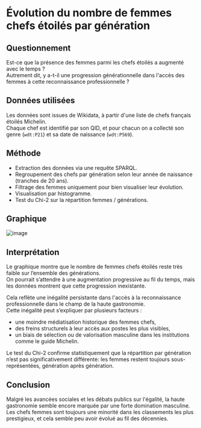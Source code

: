 # Évolution du nombre de femmes chefs étoilés par génération

## Questionnement

Est-ce que la présence des femmes parmi les chefs étoilés a augmenté avec le temps ?  
Autrement dit, y a-t-il une progression générationnelle dans l'accès des femmes à cette reconnaissance professionnelle ?

## Données utilisées

Les données sont issues de Wikidata, à partir d'une liste de chefs français étoilés Michelin.  
Chaque chef est identifié par son QID, et pour chacun on a collecté son genre (`wdt:P21`) et sa date de naissance (`wdt:P569`).

## Méthode

- Extraction des données via une requête SPARQL.
- Regroupement des chefs par génération selon leur année de naissance (tranches de 20 ans).
- Filtrage des femmes uniquement pour bien visualiser leur évolution.
- Visualisation par histogramme.
- Test du Chi-2 sur la répartition femmes / générations.

## Graphique

![image](https://github.com/user-attachments/assets/8f27d258-4caf-499f-9c21-851050ba23c6)


## Interprétation

Le graphique montre que le nombre de femmes chefs étoilés reste très faible sur l’ensemble des générations.  
On pourrait s’attendre à une augmentation progressive au fil du temps, mais les données montrent que cette progression inexistante.

Cela reflète une inégalité persistante dans l'accès à la reconnaissance professionnelle dans le champ de la haute gastronomie.  
Cette inégalité peut s’expliquer par plusieurs facteurs :
- une moindre médiatisation historique des femmes chefs,
- des freins structurels à leur accès aux postes les plus visibles,
- un biais de sélection ou de valorisation masculine dans les institutions comme le guide Michelin.

Le test du Chi-2 confirme statistiquement que la répartition par génération n’est pas significativement différente: les femmes restent toujours sous-représentées, génération après génération.

## Conclusion

Malgré les avancées sociales et les débats publics sur l'égalité, la haute gastronomie semble encore marquée par une forte domination masculine.  
Les chefs femmes sont toujours une minorité dans les classements les plus prestigieux, et cela semble peu avoir évolué au fil des décennies.

